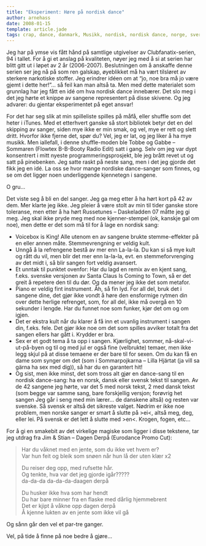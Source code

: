 ```yaml
---
title: "Eksperiment: Høre på nordisk dance"
author: arnehass
date: 2008-01-15
template: article.jade
tags: crap, dance, danmark, Musikk, nordisk, nordisk dance, norge, sverige
---
```


<p>Jeg har på ymse vis fått hånd på samtlige utgivelser av Clubfanatix-serien, 94 i tallet. For å gi et anslag på kvaliteten, nøyer jeg med å si at serien har blitt gitt ut i løpet av 2 år (2006-2007). Beslutningen om å anskaffe denne serien ser jeg nå på som ren galskap, øyeblikket må ha vært tilsløret av sterkere narkotiske stoffer. Jeg erindrer idéen om at “jo, noe bra må jo være gjemt i dette her!”… så feil kan man altså ta. Men med dette materialet som grunnlag har jeg fått en idé om hva nordisk dance innebærer. Det slo meg i det jeg hørte et knippe av sangene representert på disse skivene. Og jeg advarer: du gjentar eksperimentet på eget ansvar!</p>
<span class="more"></span>
<p>For det har seg slik at min spilleliste spilles på måfå, eller shuffle som det heter i iTunes. Med et etterhvert ganske så stort bibliotek betyr det en del skipping av sanger, siden mye ikke er min smak, og vel, mye er rett og slett dritt. Hvorfor ikke fjerne det, spør du? Vel, jeg er lat, og jeg liker å ha mye musikk. Men iallefall, i denne shuffle-moden ble Tobbe og Gabbe – Sommaren (Flowtex B-B-Booty Radio Edit) satt i gang. Selv om jeg var dypt konsentrert i mitt nyeste programmeringsprosjekt, ble jeg brått revet ut og satt på pinebenken. Jeg satte raskt på neste sang, men i det jeg gjorde det fikk jeg en idé. La oss se hvor mange nordiske dance-sanger som finnes, og se om det ligger noen underliggende kjennetegn i sangene.</p>
<p>O gru…</p>
<p>Det viste seg å bli en del sanger. Jeg ga meg etter å ha hørt kort på 42 av dem. Mer klarte jeg ikke. Jeg pleier å være stolt av min til tider ganske store toleranse, men etter å ha hørt Russetunes – Daskeladden 07 måtte jeg gi meg. Jeg skal ikke pryde meg med noe kjenner-stempel (ok, kanskje gal om noe), men dette er det som må til for å lage en nordisk sang:</p>
<ul>
<li>Voicebox is King! Alle utenom en av sangene brukte stemme-effekter på en eller annen måte. Stemmevrengning er veldig kult.</li>
<li>Unngå å la refrengene bestå av mer enn La-la-la. Du kan si så mye kult og rått du vil, men blir det mer enn la-la-la, evt. en stemmeforvrenging av det midt i, så blir sangen fort veldig avansert.</li>
<li>Et unntak til punktet ovenfor: Har du lagd en remix av en kjent sang, f.eks. svenske versjonen av Santa Claus Is Coming to Town, så er det greit å repetere den til du dør. Og da mener jeg ikke det som metafor.</li>
<li>Piano er veldig fint instrument. Åh, så fin lyd. For all del, bruk det i sangene dine, det gjør ikke vondt å høre den ensformige rytmen din over dette herlige refrenget, som, for all del, ikke må overgå en 10 sekunder i lengde. Har du funnet noe som funker, kjør det om og om igjen.</li>
<li>Det er ekstra kult når du klarer å få inn et uvanlig instrument i sangen din, f.eks. fele. Det gjør ikke noe om det som spilles avviker totalt fra det sangen ellers har gått i. Krydder er bra.</li>
<li>Sex er et godt tema å ta opp i sangen. Kjærlighet, sommer, nå-skal-vi-ut-på-byen og til og med jul er også fine (velbrukte) temaer, men ikke legg skjul på at disse temaene er der bare til for sexen. Om du kan få en dame som synger om det (som i Sommarpojkarna – Lilla Hjärtat (ja vill sa gärna ha sex med dig)), så har du en garantert hit!</li>
<li>Og sist, men ikke minst, det som tross alt gjør en dance-sang til en nordisk dance-sang: ha en norsk, dansk eller svensk tekst til sangen. Av de 42 sangene jeg hørte, var det 5 med norsk tekst, 2 med dansk tekst (som begge var samme sang, bare forskjellig versjon; forøvrig het sangen Jeg går i seng med min lærer… de danskene altså) og resten var svenske. Så svensk er altså det sikreste valget. Nødrim er ikke noe problem, men norske sanger er smart å slutte på &gt;ei&lt;, altså meg, deg, eller lei. På svensk er det lett å slutte med &gt;en&lt;. Krogen, fogen, etc…</li>
</ul>
<p>For å gi en smakebit av det virkelige magiske som ligger i disse tekstene, tar jeg utdrag fra Jim &amp; Stian – Dagen Derpå (Eurodance Promo Cut):</p>
<blockquote><p>Har du våknet med en jente, som du ikke vet hvem er?<br>
Var hun feit og bleik som snøen når hun lå der uten klær x2</p>
<p>Du reiser deg opp, med rufsette hår.<br>
Og tenkte, hva var det jeg gjorde igår?????<br>
da-da-da da-da-da-daagen derpå</p>
<p>Du husker ikke hva som har hendt<br>
Du har bare minner fra en flaske med dårlig hjemmebrent<br>
Det er kjipt å våkne opp dagen derpå<br>
Å kjenne lukten av en jente som ikke vil gå</p></blockquote>
<p>Og sånn går den vel et par-tre ganger.</p>
<p>Vel, på tide å finne på noe bedre å gjøre…</p>
